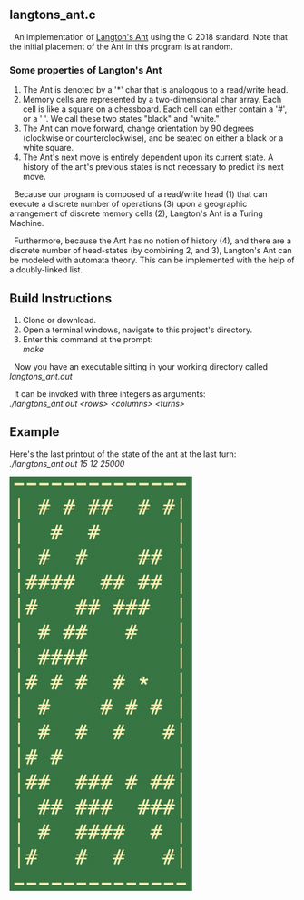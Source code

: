 ## langtons_ant.c 
<p>&nbsp; An implementation of <a href="https://en.wikipedia.org/wiki/Langton%27s_ant">Langton's Ant</a> using the C 2018 standard. Note that the initial placement of the Ant in this program is at random.
</p>

### Some properties of Langton's Ant
<p>
	<ol>
		<li> 
		The Ant is denoted by a '*' char that is analogous to a read/write head.
		</li>
		<li> 
		Memory cells are represented by a two-dimensional char array. Each cell is like a square on a chessboard. Each cell can either contain a '#', or a ' '. We call these two states "black" and "white." 
		</li>
		<li>
		The Ant can move forward, change orientation by 90 degrees (clockwise or counterclockwise), and be seated on either a black or a white square.
		</li>
		<li>
		The Ant's next move is entirely dependent upon its current state. A history of the ant's previous states is not necessary to predict its next move.
		</li>
	</ol>
</p>


<p>
&nbsp; Because our program is composed of a read/write head (1) that can execute a discrete number of operations (3)  upon a geographic arrangement of discrete memory cells (2), Langton's Ant is a Turing Machine. 
</p>

<p>
&nbsp; Furthermore, because the Ant has no notion of history (4), and there are a discrete number of head-states (by combining 2, and 3), Langton's Ant can be modeled with automata theory. This can be implemented with the help of a doubly-linked list.
</p>

## Build Instructions
<p>
	<ol>
		<li>
			Clone or download.
		</li>
		<li>
			Open a terminal windows, navigate to this project's directory. 
		</li>
		<li>
			Enter this command at the prompt: <br> <em>make</em> 
		</li>
	</ol>
</p>

<p>
&nbsp; Now you have an executable sitting in your working directory called <em>langtons_ant.out</em>
</p>

<p>
&nbsp; It can be invoked with three integers as arguments:
<br><em>./langtons_ant.out &lt;rows&gt; &lt;columns&gt; &lt;turns&gt;</em>
</p>


## Example
<p>
Here's the last printout of the state of the ant at the last turn:
	<br> <em>./langtons_ant.out 15 12 25000</em>
</p>

<div>
	<img src="/example.png">
</div>
